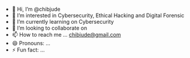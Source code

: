 - 👋 Hi, I’m @chibjude
- 👀 I’m interested in Cybersecurity, Ethical Hacking and Digital Forensic
- 🌱 I’m currently learning on Cybersecurity
- 💞️ I’m looking to collaborate on 
- 📫 How to reach me ... chibjude@gmail.com
- 😄 Pronouns: ...
- ⚡ Fun fact: ...

<!---
chibjude/chibjude is a ✨ special ✨ repository because its `README.md` (this file) appears on your GitHub profile.
You can click the Preview link to take a look at your changes.
--->
